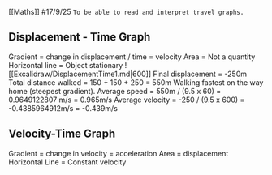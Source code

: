 [[Maths]]
#17/9/25 
`To be able to read and interpret travel graphs.`
## Displacement - Time Graph
Gradient = change in displacement / time = velocity
Area = Not a quantity
Horizontal line = Object stationary
![[Excalidraw/DisplacementTime1.md|600]]
Final displacement = -250m
Total distance walked = 150 + 150 + 250 = 550m
Walking fastest on the way home (steepest gradient).
Average speed = 550m / (9.5 x 60) = 0.9649122807 m/s = 0.965m/s
Average velocity = -250 / (9.5 x 600) = -0.4385964912m/s = -0.439m/s
## Velocity-Time Graph
Gradient = change in velocity = acceleration
Area = displacement
Horizontal Line = Constant velocity